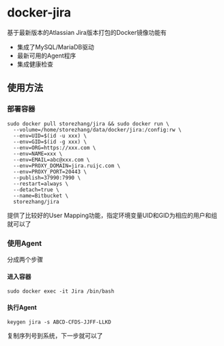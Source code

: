 # docker-jira

基于最新版本的Atlassian Jira版本打包的Docker镜像功能有
- 集成了MySQL/MariaDB驱动
- 最新可用的Agent程序
- 集成健康检查

## 使用方法

### 部署容器

```shell
sudo docker pull storezhang/jira && sudo docker run \
  --volume=/home/storezhang/data/docker/jira:/config:rw \
  --env=UID=$(id -u xxx) \
  --env=GID=$(id -g xxx) \
  --env=ORG=https://xxx.com \
  --env=NAME=xxx \
  --env=EMAIL=abc@xxx.com \
  --env=PROXY_DOMAIN=jira.ruijc.com \
  --env=PROXY_PORT=20443 \
  --publish=37990:7990 \
  --restart=always \
  --detach=true \
  --name=Bitbucket \
  storezhang/jira
```

提供了比较好的User Mapping功能，指定环境变量UID和GID为相应的用户和组就可以了

### 使用Agent

分成两个步骤

#### 进入容器

```shell
sudo docker exec -it Jira /bin/bash
```

#### 执行Agent

```shell
keygen jira -s ABCD-CFDS-JJFF-LLKD
```

复制序列号到系统，下一步就可以了
